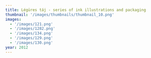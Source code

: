 ```yaml
---
title: Légüres táj - series of ink illustrations and packaging
thumbnail: '/images/thumbnails/thumbnail_10.png'
images:
  - '/images/121.png'
  - '/images/1282.png'
  - '/images/134.png'
  - '/images/129.png'
  - '/images/130.png'
year: 2012
---
```

